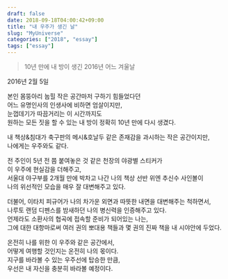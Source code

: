 ```yaml
---
draft: false
date: 2018-09-18T04:00:42+09:00
title: "내 우주가 생긴 날"
slug: "MyUniverse"
categories: ["2018", "essay"]
tags: ["essay"]
---
```

>10년 만에 내 방이 생긴 2016년 어느 겨울날

2016년 2월 5일  

본인 몸뚱아리 눕힐 작은 공간마저 구하기 힘들었다던  
어느 유명인사의 인생사에 비하면 엄살이지만,  
눈껍데기가 따끔거리는 이 시간까지도  
원하는 모든 짓을 할 수 있는 내 방이 정확히 10년 만에 다시 생겼다.  

내 책상&침대가 축구판의 메시&호날두 같은 존재감을 과시하는 작은 공간이지만,  
나에게는 우주와도 같다.  

전 주인이 5년 전 쯤 붙여놓은 것 같은 천장의 야광별 스티커가  
이 우주에 현실감을 더해주고,  
서울대 야구부를 2개월 만에 박차고 나간 나의 책상 선반 위엔 추신수 사인볼이  
나의 위선적인 모습을 매우 잘 대변해주고 있다.

더불어, 이타치 피규어가 나의 차가운 외면과 따뜻한 내면을 대변해주는 척하면서,  
나루토 랜덤 디펜스를 밤새하던 나의 병신력을 인증해주고 있다.  
언제라도 소환사의 협곡에 접속할 준비가 되어있는 나는,  
그에 대한 대항마로써 여러 권의 뽀대용 책들과 몇 권의 진짜 책을 내 시야안에 두었다.

온전히 나를 위한 이 우주와 같은 공간에서,  
어떻게 여행할 것인지는 온전히 나의 몫이다.  
지구를 바라볼 수 있는 우주선에 탑승한 만큼,  
우선은 내 자신을 충분히 바라볼 예정이다.